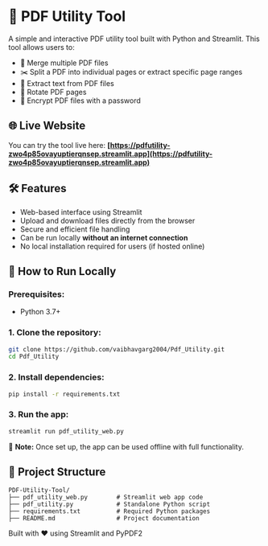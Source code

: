 # 🧰 PDF Utility Tool

A simple and interactive PDF utility tool built with Python and Streamlit. This tool allows users to:

- 🔗 Merge multiple PDF files
- ✂️ Split a PDF into individual pages or extract specific page ranges
- 📄 Extract text from PDF files
- 🔄 Rotate PDF pages
- 🔐 Encrypt PDF files with a password

## 🌐 Live Website
You can try the tool live here: **[https://pdfutility-zwo4p85ovayuptierqnsep.streamlit.app](https://pdfutility-zwo4p85ovayuptierqnsep.streamlit.app)**

## 🛠 Features
- Web-based interface using Streamlit
- Upload and download files directly from the browser
- Secure and efficient file handling
- Can be run locally **without an internet connection**
- No local installation required for users (if hosted online)

## 🚀 How to Run Locally
### Prerequisites:
- Python 3.7+

### 1. Clone the repository:
```bash
git clone https://github.com/vaibhavgarg2004/Pdf_Utility.git
cd Pdf_Utility
```

### 2. Install dependencies:
```bash
pip install -r requirements.txt
```

### 3. Run the app:
```bash
streamlit run pdf_utility_web.py
```

📌 **Note:** Once set up, the app can be used offline with full functionality.

## 📂 Project Structure
```
PDF-Utility-Tool/
├── pdf_utility_web.py        # Streamlit web app code
├── pdf_utility.py            # Standalone Python script
├── requirements.txt          # Required Python packages
├── README.md                 # Project documentation
```
Built with ❤️ using Streamlit and PyPDF2
